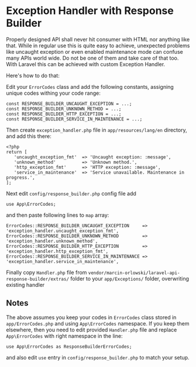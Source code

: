 # Exception Handler with Response Builder #
 
Properly designed API shall never hit consumer with HTML nor anything like that. While in regular use this
is quite easy to achieve, unexpected problems like uncaught exception or even enabled maintenance mode
can confuse many APIs world wide. Do not be one of them and take care of that too. With Laravel this
can be achieved with custom Exception Handler. 

Here's how to do that:

Edit your `ErrorCodes` class and add the following constants, assigning unique codes withing your code range:
 
    const RESPONSE_BUILDER_UNCAUGHT_EXCEPTION = ...;
    const RESPONSE_BUILDER_UNKNOWN_METHOD = ...;
    const RESPONSE_BUILDER_HTTP_EXCEPTION = ...;
    const RESPONSE_BUILDER_SERVICE_IN_MAINTENANCE = ...;

Then create `exception_handler.php` file in `app/resources/lang/en` directory, and add this there:
 
    <?php
    return [
       'uncaught_exception_fmt'  => 'Uncaught exception: :message',
       'unknown_method'          => 'Unknown method.',
       'http_exception_fmt'      => 'HTTP exception: :message',
       'service_in_maintenance'  => 'Service unavailable. Maintenance in progress.',
    ];
 
Next edit `config/response_builder.php` config file add

    use App\ErrorCodes;

and then paste following lines to `map` array:
 
    ErrorCodes::RESPONSE_BUILDER_UNCAUGHT_EXCEPTION     => 'exception_handler.uncaught_exception_fmt',
    ErrorCodes::RESPONSE_BUILDER_UNKNOWN_METHOD         => 'exception_handler.unknown_method',
    ErrorCodes::RESPONSE_BUILDER_HTTP_EXCEPTION         => 'exception_handler.http_exception_fmt',
    ErrorCodes::RESPONSE_BUILDER_SERVICE_IN_MAINTENANCE => 'exception_handler.service_in_maintenance',


Finally copy `Handler.php` file from `vendor/marcin-orlowski/laravel-api-response-builder/extras/` folder to your `app/Exceptions/` folder, 
overwriting existing handler


## Notes ##

The above assumes you keep your codes in `ErrorCodes` class stored in `app/ErrorCodes.php` and using `App\ErrorCodes` namespace. If you keep them
elsewhere, then you need to edit provided `Handler.php` file and replace `App\ErrorCodes` with right namespace in the line:

    use App\ErrorCodes as ResponseBuilderErrorCodes;

and also edit `use` entry in `config/response_builder.php` to match your setup.

